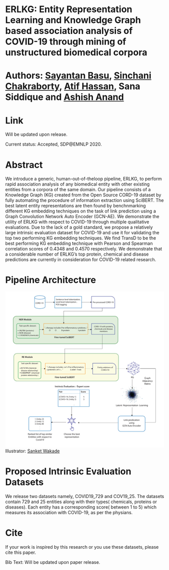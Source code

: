# ERLKG: Entity Representation Learning and Knowledge Graph based association analysis of COVID-19 through mining of unstructured biomedical corpora
# Authors: [Sayantan Basu](https://www.linkedin.com/in/sayantan-basu-a29861a1/), [Sinchani Chakraborty](https://www.linkedin.com/in/sinchani-chakraborty-087321ab/), [Atif Hassan](https://www.linkedin.com/in/atif-hassan-1a8a45127/), Sana Siddique and [Ashish Anand](https://www.linkedin.com/in/anandashish/)
# Link
Will be updated upon release.

Current status: Accepted, SDP@EMNLP 2020.
# Abstract
We introduce a generic, human-out-of-theloop pipeline, ERLKG, to perform rapid association analysis of any biomedical entity with other existing entities from a corpora of
the same domain. Our pipeline consists of a Knowledge Graph (KG) created from the Open Source CORD-19 dataset by fully automating the procedure of information extraction using SciBERT. The best latent entity representations are then found by benchnmarking different KG embedding techniques on the task of link prediction using a Graph Convolution Network Auto Encoder (GCN-AE). We demonstrate the utility of ERLKG with respect to COVID-19 through multiple qualitative evaluations. Due to the lack of a gold standard, we propose a relatively large intrinsic evaluation dataset for COVID-19 and use it for validating the top two performing KG embedding techniques. We find TransD to be the best performing KG embedding technique with Pearson and Spearman correlation scores of 0.4348 and 0.4570 respectively. We demonstrate that a considerable number of ERLKG’s top protein, chemical and disease predictions are currently in consideration for COVID-19 related research.
# Pipeline Architecture
![ERLKG diagram](Images/ERLKG_pipeline.jpg)
Illustrator: [Sanket Wakade](https://www.linkedin.com/in/sanket-wakade/)
# Proposed Intrinsic Evaluation Datasets
We release two datasets namely, COVID19_729 and COV19_25. The datasets contain 729 and 25 entities along with their types( chemicals, proteins or diseases). Each entity has a corresponding score( between 1 to 5) which measures its association with COVID-19, as per the physians.
# Cite
If your work is inspired by this research or you use these datasets, please cite this paper.

Bib Text: Will be updated upon paper release.
